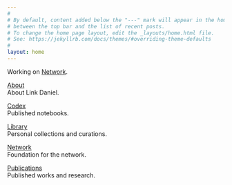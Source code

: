 ```yaml
---
#
# By default, content added below the "---" mark will appear in the home page
# between the top bar and the list of recent posts.
# To change the home page layout, edit the _layouts/home.html file.
# See: https://jekyllrb.com/docs/themes/#overriding-theme-defaults
#
layout: home
---
```


Working on [Network](https://netxork.com).

[About](/about)
<br>
About Link Daniel.

[Codex](/codex)
<br>
Published notebooks.

[Library](/library)
<br>
Personal collections and curations.

[Network](https://network.foundation)
<br>
Foundation for the network.

[Publications](/publications)
<br>
Published works and research.
